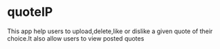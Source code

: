 # quoteIP
This app help users to upload,delete,like or dislike a given quote of their choice.It also allow users to view posted quotes
